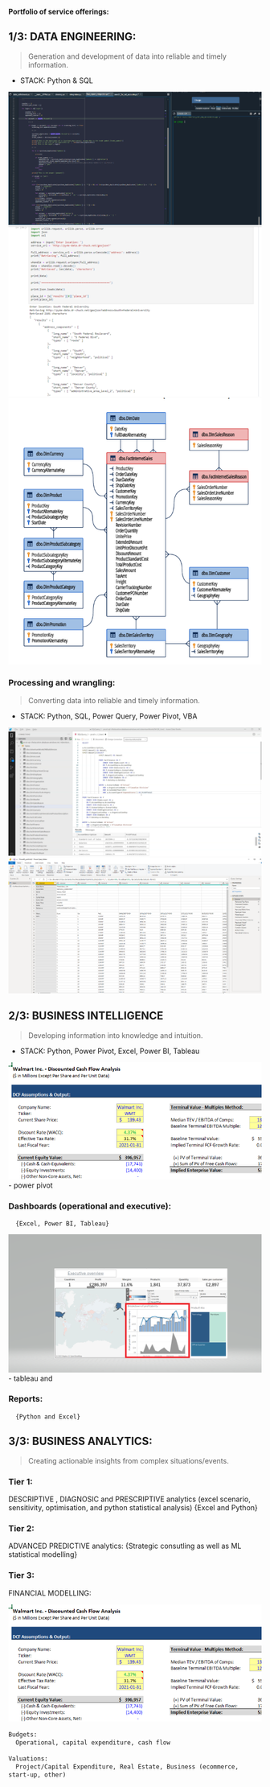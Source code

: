 
**Portfolio of service offerings:**

## 1/3: DATA ENGINEERING:
> Generation and development of data into reliable and timely information.
- STACK: Python & SQL

![](/images/Spyder.png)
![](/images/Python_i.PNG) 
![](/images/ERD_i.PNG)
    
### Processing and wrangling:
> Converting data into reliable and timely information.
- STACK: Python, SQL, Power Query, Power Pivot, VBA
    
![](/images/SQL_i.PNG)
![](/images/PowerQuery_i.PNG) 
        
## 2/3: BUSINESS INTELLIGENCE
> Developing information into knowledge and intuition.
- STACK: Python, Power Pivot, Excel, Power BI, Tableau

![](/images/Capture.PNG) - power pivot 

### Dashboards (operational and executive):
      {Excel, Power BI, Tableau}
      
![](/images/screenshot.png) - tableau and 
  
### Reports:
      {Python and Excel}
      
## 3/3:  BUSINESS ANALYTICS: 
> Creating actionable insights from complex situations/events. 

### Tier 1:
  DESCRIPTIVE , DIAGNOSIC and PRESCRIPTIVE analytics (excel scenario, sensitivity, optimisation, and python statistical analysis)
   {Excel and Python}
### Tier 2:
  ADVANCED PREDICTIVE analytics: 
    {Strategic consutling as well as ML statistical modelling} 
### Tier 3: 
   FINANCIAL MODELLING:  
  
  ![](/images/Capture.PNG)
  
    Budgets:  
      Operational, capital expenditure, cash flow 
    
    Valuations: 
      Project/Capital Expenditure, Real Estate, Business (ecommerce, start-up, other) 
      

